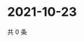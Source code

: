 # 2021-10-23

共 0 条

<!-- BEGIN WEIBO -->
<!-- 最后更新时间 Sat Oct 23 2021 08:51:54 GMT+0800 (China Standard Time) -->

<!-- END WEIBO -->
